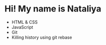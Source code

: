 Hi! My name is Nataliya
==========
* HTML & CSS
* JavaScript
* Git
* Killing history using git rebase
